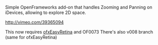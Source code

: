 Simple OpenFrameworks add-on that handles Zooming and Panning on iDevices, allowing to explore 2D space.

<http://vimeo.com/39365094>

This now requires [ofxEasyRetina](https://github.com/armadillu/ofxEasyRetina) and OF0073
There's also v008 branch (same for ofxEasyRetina)
